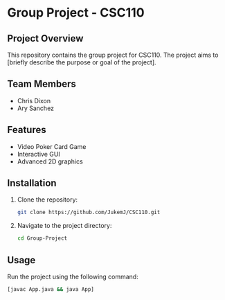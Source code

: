 # Group Project - CSC110

## Project Overview
This repository contains the group project for CSC110. The project aims to [briefly describe the purpose or goal of the project].

## Team Members
- Chris Dixon
- Ary Sanchez

## Features
- Video Poker Card Game
- Interactive GUI
- Advanced 2D graphics

## Installation
1. Clone the repository:
    ```bash
    git clone https://github.com/JukemJ/CSC110.git
    ```
2. Navigate to the project directory:
    ```bash
    cd Group-Project
    ```

## Usage
Run the project using the following command:
```bash
[javac App.java && java App]
```

<!-- ## License
This project is licensed under the [License Name]. See the [LICENSE](LICENSE) file for details. -->

<!-- ## Acknowledgments
- [Any resources, tools, or individuals you'd like to thank] --> 
